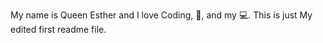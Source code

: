 My name is Queen Esther and I love Coding, :pizza:, and my :computer:. This is just My edited first readme file.
